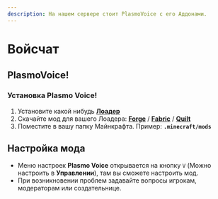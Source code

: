 ```yaml
---
description: На нашем сервере стоит PlasmoVoice с его Аддонами.
---
```


# Войсчат

## PlasmoVoice!

### Установка Plasmo Voice!

1. Установите какой нибудь [**Лоадер**](./)
2. Скачайте мод для вашего Лоадера: [**Forge**](https://modrinth.com/plugin/plasmo-voice/changelog?l=forge) / [**Fabric**](https://modrinth.com/plugin/plasmo-voice/changelog?l=fabric) / [**Quilt**](https://modrinth.com/plugin/plasmo-voice/changelog?l=fabric)
3. Поместите в вашу папку Майнкрафта. Пример: **`.minecraft/mods`**

## Настройка мода

* Меню настроек **Plasmo Voice** открывается на кнопку `V` (Можно настроить в **Управлении**), там вы сможете настроить мод.
* При возникновении проблем задавайте вопросы игрокам, модераторам или создательнице.
